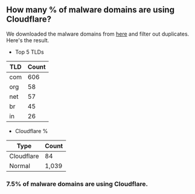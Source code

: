 ## How many % of malware domains are using Cloudflare?


We downloaded the malware domains from [here](https://urlhaus.abuse.ch) and filter out duplicates.
Here's the result.


[//]: # (start replacement)


- Top 5 TLDs

| TLD | Count |
| --- | --- |
| com | 606 |
| org | 58 |
| net | 57 |
| br | 45 |
| in | 26 |


- Cloudflare %

| Type | Count |
| --- | --- |
| Cloudflare | 84 |
| Normal | 1,039 |


### 7.5% of malware domains are using Cloudflare.